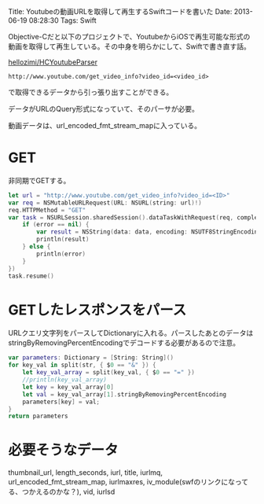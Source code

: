 Title: Youtubeの動画URLを取得して再生するSwiftコードを書いた
Date: 2013-06-19 08:28:30
Tags: Swift

Objective-Cだと以下のプロジェクトで、YoutubeからiOSで再生可能な形式の動画を取得して再生している。その中身を明らかにして、Swiftで書き直す話。

[hellozimi/HCYoutubeParser](https://github.com/hellozimi/HCYoutubeParser "hellozimi/HCYoutubeParser")

```
http://www.youtube.com/get_video_info?video_id=<video_id>
```

で取得できるデータから引っ張り出すことができる。

データがURLのQuery形式になっていて、そのパーサが必要。

動画データは、url_encoded_fmt_stream_mapに入っている。

# GET

非同期でGETする。

```swift
let url = "http://www.youtube.com/get_video_info?video_id=<ID>"
var req = NSMutableURLRequest(URL: NSURL(string: url)!)
req.HTTPMethod = "GET"
var task = NSURLSession.sharedSession().dataTaskWithRequest(req, completionHandler: {data, response, error in
    if (error == nil) {
        var result = NSString(data: data, encoding: NSUTF8StringEncoding)!
        println(result)
    } else {
        println(error)
    }
})
task.resume()
```

# GETしたレスポンスをパース

URLクエリ文字列をパースしてDictionaryに入れる。パースしたあとのデータはstringByRemovingPercentEncodingでデコードする必要があるので注意。

```swift
var parameters: Dictionary = [String: String]()
for key_val in split(str, { $0 == "&" }) {
    let key_val_array = split(key_val, { $0 == "=" })
    //println(key_val_array)
    let key = key_val_array[0]
    let val = key_val_array[1].stringByRemovingPercentEncoding
    parameters[key] = val;
}
return parameters
```

# 必要そうなデータ

thumbnail_url, length_seconds, iurl, title, iurlmq, url_encoded_fmt_stream_map, iurlmaxres, iv_module(swfのリンクになってる、つかえるのかな？), vid, iurlsd
